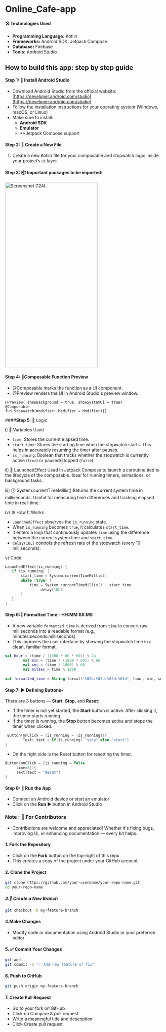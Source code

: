 # Online_Cafe-app

#### 🛠️ **Technologies Used**

- **Programming Language:** Kotlin  
- **Frameworks:** Android SDK, Jetpack Compose
- **Database:** Firebase 
- **Tools:** Android Studio  

## How to build this app: step by step guide

#### **Step 1**:  🧰 Install Android Studio
- Download Android Studio from the official website: [https://developer.android.com/studio](https://developer.android.com/studio)
- Follow the installation instructions for your operating system (Windows, macOS, or Linux)
- Make sure to install:
  -  **Android SDK**
  -   **Emulator**
  -    **Jetpack Compose support

#### **Step 2**: 📁 Create a New File
1. Create a new Kotlin file for your composable and stopwatch logic inside your project’s `ui` layer.

#### **Step 3**:  📦 Important packages to be imported:
<img width="300" height="600" alt="Screenshot (124)" src="https://github.com/user-attachments/assets/7e95b4c2-b15d-4115-a048-44954eddaaf6" />

#### **Step 4**: 🧩Composable Function Preview
- @Composable marks the function as a UI component.
- @Preview renders the UI in Android Studio's preview window.
```
@Preview( showBackground = true, showSystemUi = true)
@Composable
fun Stopwatch(modifier: Modifier = Modifier){}
```

####**Step 5**: 🧠 Logic

i) 🔢 Variables Used
- `time`: Stores the current elapsed time.
- `start_time`: Stores the starting time when the stopwatch starts. This helps in accurately resuming the timer after pauses.
- `is_running`: Boolean that tracks whether the stopwatch is currently active (`true`) or paused/stopped (`false`).

ii) 🔄 LaunchedEffect
Used in Jetpack Compose to launch a coroutine tied to the lifecycle of the composable. Ideal for running timers, animations, or background tasks.

iii) 🕒 System.currentTimeMillis()
Returns the current system time in milliseconds. Useful for measuring time differences and tracking elapsed time in real-time.

iv) ⚙️ How It Works
- `LaunchedEffect` observes the `is_running` state.
- When `is_running` becomes `true`, it calculates `start_time`.
- It enters a loop that continuously updates `time` using the difference between the current system time and `start_time`.
- `delay(10L)` controls the refresh rate of the stopwatch (every 10 milliseconds).

v) Code:
``` Kotlin
LaunchedEffect(is_running) {
   if (is_running) {
       start_time = System.currentTimeMillis()
       while (true) {
           time = System.currentTimeMillis() - start_time
                delay(10L)
       }
   }
}
```
#### **Step 6**:🧮 Formatted Time - **HH:MM:SS:MS**
- A new variable `formatted_time` is derived from `time` to convert raw milliseconds into a readable format (e.g., minutes:seconds:milliseconds).
- This improves the user interface by showing the stopwatch time in a clean, familiar format.

``` Kotlin
val hour = (time / (1000 * 60 * 60)) % 24
        val min = (time / (1000 * 60)) % 60
        val sec = (time / 1000) % 60
        val milsec = time % 1000
  
val formatted_time = String.format("%02d:%02d:%02d:%03d", hour, min, sec, milsec)
```

#### **Step 7**: ▶️ Defining Buttons-

There are 3 buttons — **Start**, **Stop**, and **Reset**:

- If the timer is not yet started, the **Start** button is active. After clicking it, the timer starts running.
- If the timer is running, the **Stop** button becomes active and stops the timer when clicked.
  
``` Kotlin
 Button(onClick = {is_running = !is_running}){
        Text( text = if(is_running) "stop" else "start")
}
```

- On the right side is the Reset button for resetting the timer.
  
``` Kotlin
Button(onClick = {is_running = false
     time=0}){
     Text(text = "Reset")
}
```

#### **Step 8**: 📱 Run the App

- Connect an Android device or start an emulator  
- Click on the **Run** ▶️ button in Android Studio
### Note : 🤝 For Contributors
- Contributions are welcome and appreciated! Whether it's fixing bugs, improving UI, or enhancing documentation — every bit helps.

#### 1. **Fork the Repository**
   - Click on the **Fork** button on the top-right of this repo
   - This creates a copy of the project under your GitHub account.
     
#### 2. Clone the Project
```bash
git clone https://github.com/your-username/your-repo-name.git
cd your-repo-name
```
##### 3.🔁 Create a New Branch

```bash
git checkout -b my-feature-branch
```
#### 4.Make Changes
- Modify code or documentation using Android Studio or your preferred editor

#### 5. ✅ Commit Your Changes
```bash
git add .
git commit -m "✨ Add new feature or fix"
```
#### 6. Push to GitHub
```bash
git push origin my-feature-branch
```
#### 7. Create Pull Request
- Go to your fork on GitHub
- Click on Compare & pull request
- Write a meaningful title and description
- Click Create pull request
